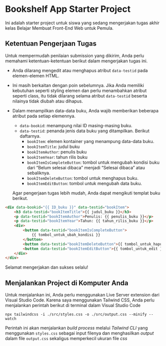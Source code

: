 # Bookshelf App Starter Project

Ini adalah starter project untuk siswa yang sedang mengerjakan tugas akhir kelas Belajar Membuat Front-End Web untuk Pemula.

## Ketentuan Pengerjaan Tugas

Untuk mempermudah penilaian submission yang dikirim, Anda perlu memahami ketentuan-ketentuan berikut dalam mengerjakan tugas ini.

- Anda dilarang mengedit atau menghapus atribut `data-testid` pada elemen-elemen HTML.
- Ini masih berkaitan dengan poin sebelumnya. Jika Anda memiliki kebutuhan seperti styling elemen dan perlu menambahkan atribut seperti class, itu tidak dilarang selama atribut `data-testid` beserta nilainya tidak diubah atau dihapus.
- Dalam menampilkan data-data buku, Anda wajib memberikan beberapa atribut pada setiap elemennya.

  - `data-bookid`: menampung nilai ID masing-masing buku.
  - `data-testid`: penanda jenis data buku yang ditampilkan. Berikut daftarnya.
    - `bookItem`: elemen kontainer yang menampung data-data buku.
    - `bookItemTitle`: judul buku
    - `bookItemAuthor`: penulis buku
    - `bookItemYear`: tahun rilis buku
    - `bookItemIsCompleteButton`: tombol untuk mengubah kondisi buku dari “Belum selesai dibaca” menjadi “Selesai dibaca” atau sebaliknya.
    - `bookItemDeleteButton`: tombol untuk menghapus buku.
    - `bookItemEditButton`: tombol untuk mengubah data buku.

  Agar pengerjaan tugas lebih mudah, Anda dapat mengikuti templat buku berikut.

```html
<div data-bookid="{{ ID_buku }}" data-testid="bookItem">
	<h3 data-testid="bookItemTitle">{{ judul_buku }}</h3>
	<p data-testid="bookItemAuthor">Penulis: {{ penulis_buku }}</p>
	<p data-testid="bookItemYear">Tahun: {{ tahun_rilis_buku }}</p>
	<div>
		<button data-testid="bookItemIsCompleteButton">
			{{ tombol_untuk_ubah_kondisi }}
		</button>
		<button data-testid="bookItemDeleteButton">{{ tombol_untuk_hapus }}</button>
		<button data-testid="bookItemEditButton">{{ tombol_untuk_edit }}</button>
	</div>
</div>
```

Selamat mengerjakan dan sukses selalu!

## Menjalankan Project di Komputer Anda

Untuk menjalankan ini, Anda perlu menggunakan Live Server extension dari Visual Studio Code. Karena saya menggunakan Tailwind CSS, Anda perlu menjalankan perintah berikut di terminal dalam Visual Studio Code

`npx tailwindcss -i ./src/styles.css -o ./src/output.css --minify --watch`

Perintah ini akan menjalankan _build process_ melalui _Tailwind CLI_ yang menggunakan `styles.css` sebagai input filenya dan menghasilkan _output_ dalam file `output.css` sekaligus memperkecil ukuran file _css_
